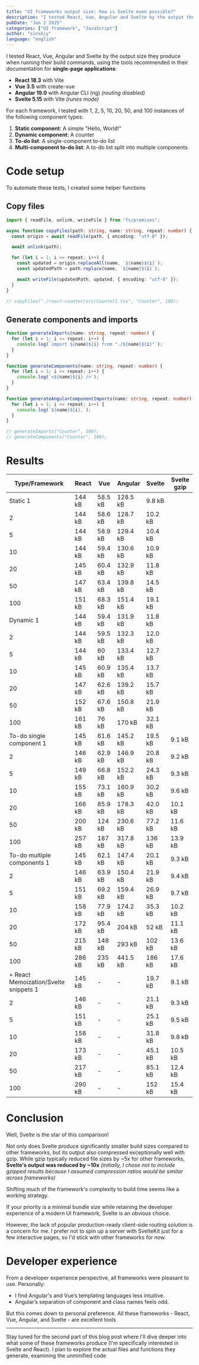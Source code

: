 ```yaml
---
title: "UI frameworks output size: how is Svelte even possible?"
description: "I tested React, Vue, Angular and Svelte by the output they produce when running their build commands"
pubDate: "Jan 2 2025"
categories: ["UI framework", "JavaScript"]
author: "sinskiy"
language: "english"
---
```


I tested React, Vue, Angular and Svelte by the output size they produce when running their build commands, using the tools recommended in their documentation for **single-page applications**:

- **React 18.3** with Vite
- **Vue 3.5** with create-vue
- **Angular 19.0** with Angular CLI (ng) _(routing disabled)_
- **Svelte 5.15** with Vite _(runes mode)_

For each framework, I tested with 1, 2, 5, 10, 20, 50, and 100 instances of the following component types:

1. **Static component**: A simple "Hello, World!"
2. **Dynamic component**: A counter
3. **To-do list**: A single-component to-do list
4. **Multi-component to-do list**: A to-do list split into multiple components

# Code setup

To automate these tests, I created some helper functions

## Copy files

```ts
import { readFile, unlink, writeFile } from "fs/promises";

async function copyFiles(path: string, name: string, repeat: number) {
  const origin = await readFile(path, { encoding: "utf-8" });

  await unlink(path);

  for (let i = 1; i <= repeat; i++) {
    const updated = origin.replaceAll(name, `${name}${i}`);
    const updatedPath = path.replace(name, `${name}${i}`);

    await writeFile(updatedPath, updated, { encoding: "utf-8" });
  }
}

// copyFiles("./react-counter/src/Counter1.tsx", "Counter", 100);
```

## Generate components and imports

```ts
function generateImports(name: string, repeat: number) {
  for (let i = 1; i <= repeat; i++) {
    console.log(`import ${name}${i} from "./${name}${i}"`);
  }
}

function generateComponents(name: string, repeat: number) {
  for (let i = 1; i <= repeat; i++) {
    console.log(`<${name}${i} />`);
  }
}

function generateAngularComponentImports(name: string, repeat: number) {
  for (let i = 1; i <= repeat; i++) {
    console.log(`${name}${i},`);
  }
}

// generateImports("Counter", 100);
// generateComponents("Counter", 100);
```

# Results

| Type/Framework                        | React  | Vue     | Angular  | Svelte  | Svelte gzip |
| ------------------------------------- | ------ | ------- | -------- | ------- | ----------- |
| Static 1                              | 144 kB | 58.5 kB | 128.5 kB | 9.8 kB  |             |
| 2                                     | 144 kB | 58.6 kB | 128.7 kB | 10.2 kB |             |
| 5                                     | 144 kB | 58.9 kB | 129.4 kB | 10.4 kB |             |
| 10                                    | 144 kB | 59.4 kB | 130.6 kB | 10.9 kB |             |
| 20                                    | 145 kB | 60.4 kB | 132.9 kB | 11.8 kB |             |
| 50                                    | 147 kB | 63.4 kB | 139.8 kB | 14.5 kB |             |
| 100                                   | 151 kB | 68.3 kB | 151.4 kB | 19.1 kB |             |
| Dynamic 1                             | 144 kB | 59.4 kB | 131.9 kB | 11.8 kB |             |
| 2                                     | 144 kB | 59.5 kB | 132.3 kB | 12.0 kB |             |
| 5                                     | 144 kB | 60 kB   | 133.4 kB | 12.7 kB |             |
| 10                                    | 145 kB | 60.9 kB | 135.4 kB | 13.7 kB |             |
| 20                                    | 147 kB | 62.6 kB | 139.2 kB | 15.7 kB |             |
| 50                                    | 152 kB | 67.6 kB | 150.8 kB | 21.9 kB |             |
| 100                                   | 161 kB | 76 kB   | 170 kB   | 32.1 kB |             |
| To-do single component 1              | 145 kB | 61.6 kB | 145.2 kB | 19.5 kB | 9.1 kB      |
| 2                                     | 146 kB | 62.9 kB | 146.9 kB | 20.8 kB | 9.2 kB      |
| 5                                     | 149 kB | 66.8 kB | 152.2 kB | 24.3 kB | 9.3 kB      |
| 10                                    | 155 kB | 73.1 kB | 160.9 kB | 30.2 kB | 9.6 kB      |
| 20                                    | 166 kB | 85.9 kB | 178.3 kB | 42.0 kB | 10.1 kB     |
| 50                                    | 200 kB | 124 kB  | 230.6 kB | 77.2 kB | 11.6 kB     |
| 100                                   | 257 kB | 187 kB  | 317.8 kB | 136 kB  | 13.9 kB     |
| To-do multiple components 1           | 145 kB | 62.1 kB | 147.4 kB | 20.1 kB | 9.3 kB      |
| 2                                     | 146 kB | 63.9 kB | 150.4 kB | 21.9 kB | 9.4 kB      |
| 5                                     | 151 kB | 69.2 kB | 159.4 kB | 26.9 kB | 9.7 kB      |
| 10                                    | 158 kB | 77.9 kB | 174.2 kB | 35.3 kB | 10.2 kB     |
| 20                                    | 172 kB | 95.4 kB | 204 kB   | 52 kB   | 11.1 kB     |
| 50                                    | 215 kB | 148 kB  | 293 kB   | 102 kB  | 13.6 kB     |
| 100                                   | 286 kB | 235 kB  | 441.5 kB | 186 kB  | 17.6 kB     |
| + React Memoization/Svelte snippets 1 | 145 kB | -       | -        | 19.7 kB | 9.1 kB      |
| 2                                     | 146 kB | -       | -        | 21.1 kB | 9.3 kB      |
| 5                                     | 151 kB | -       | -        | 25.1 kB | 9.5 kB      |
| 10                                    | 158 kB | -       | -        | 31.8 kB | 9.8 kB      |
| 20                                    | 173 kB | -       | -        | 45.1 kB | 10.5 kB     |
| 50                                    | 217 kB | -       | -        | 85.1 kB | 12.4 kB     |
| 100                                   | 290 kB | -       | -        | 152 kB  | 15.4 kB     |

# Conclusion

Well, Svelte is the star of this comparison!

Not only does Svelte produce significantly smaller build sizes compared to other frameworks, but its output also compressed exceptionally well with gzip. While gzip typically reduced file sizes by ~5x for other frameworks, **Svelte's output was reduced by ~10x** _(initially, I chose not to include gzipped results because I assumed compression ratios would be similar across frameworks)_

Shifting much of the framework's complexity to build time seems like a working strategy.

If your priority is a minimal bundle size while retaining the developer experience of a modern UI framework, Svelte is an obvious choice.

However, the lack of popular production-ready client-side routing solution is a concern for me. I prefer not to spin up a server with SvelteKit just for a few interactive pages, so I'd stick with other frameworks for now.

# Developer experience

From a developer experience perspective, all frameworks were pleasant to use. Personally:

- I find Angular's and Vue’s templating languages less intuitive.
- Angular’s separation of component and class names feels odd.

But this comes down to personal preference. All these frameworks - React, Vue, Angular, and Svelte - are excellent tools

---

Stay tuned for the second part of this blog post where I'll dive deeper into what some of these frameworks produce (I'm specifically interested in Svelte and React). I plan to explore the actual files and functions they generate, examining the unminified code
